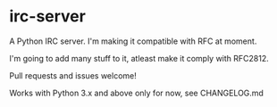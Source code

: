 irc-server
==========

A Python IRC server.
I'm making it compatible with RFC at moment.

I'm going to add many stuff to it, atleast make it comply with RFC2812.

Pull requests and issues welcome!

Works with Python 3.x and above only for now, see CHANGELOG.md
